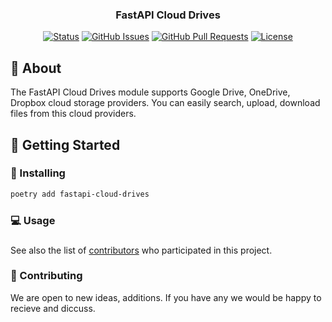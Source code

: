 <h3 align="center">FastAPI Cloud Drives</h3>

<div align="center">

[![Status](https://img.shields.io/badge/status-active-success.svg)]()
[![GitHub Issues](https://img.shields.io/github/issues/kylelobo/The-Documentation-Compendium.svg)](https://github.com/MadeByMads/fastapi-cloud-drives/issues)
[![GitHub Pull Requests](https://img.shields.io/github/issues-pr/kylelobo/The-Documentation-Compendium.svg)](https://github.com/MadeByMads/fastapi-cloud-drives/pulls)
[![License](https://img.shields.io/badge/license-MIT-blue.svg)](/LICENSE)

</div>


## 🧐 About <a name = "about"></a>

The FastAPI Cloud Drives module supports Google Drive, OneDrive, Dropbox cloud storage providers. You can easily search, upload, download files from this cloud providers. 


## 🏁 Getting Started <a name = "getting_started"></a>


### 🔨 Installing
```bash
poetry add fastapi-cloud-drives
```

### 💻 Usage <a name="usage"></a>

### 
See also the list of [contributors](https://github.com/MadeByMads/fastapi-cloud-drives/graphs/contributors) who participated in this project.


### 👀 Contributing
We are open to  new ideas, additions. If you have any we would be happy to recieve and diccuss.